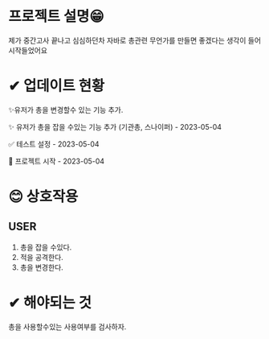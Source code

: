 # 프로젝트 설명😁

제가 중간고사 끝나고 심심하던차 자바로 총관련 무언가를 만들면 좋겠다는 생각이 들어 시작들었어요

  

# ✔ 업데이트 현황 

:sparkles:유저가 총을 변경할수 있는 기능 추가.

:sparkles: 유저가 총을 잡을 수있는 기능 추가 (기관총, 스나이퍼) - 2023-05-04

:white_check_mark: 테스트 설정 - 2023-05-04

:tada: 프로젝트 시작 - 2023-05-04



# 😊 상호작용

## USER

1. 총을 잡을 수있다.
2. 적을 공격한다.
3. 총을 변경한다.



# ✔ 해야되는 것

총을 사용할수있는 사용여부를 검사하자.

